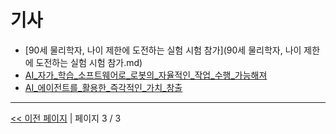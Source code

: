 # 기사

- [90세 물리학자, 나이 제한에 도전하는 실험 시험 참가](90세 물리학자, 나이 제한에 도전하는 실험 시험 참가.md)
- [AI_자가_학습_소프트웨어로_로봇의_자율적인_작업_수행_가능해져](AI_자가_학습_소프트웨어로_로봇의_자율적인_작업_수행_가능해져.md)
- [AI_에이전트를_활용한_즉각적인_가치_창출](AI_에이전트를_활용한_즉각적인_가치_창출.md)

---
[<< 이전 페이지](page-2.md)  |  페이지 3 / 3